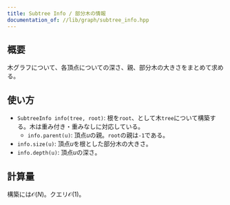 ```yaml
---
title: Subtree Info / 部分木の情報
documentation_of: //lib/graph/subtree_info.hpp
---
```


## 概要

木グラフについて、各頂点についての深さ、親、部分木の大きさをまとめて求める。

## 使い方

- `SubtreeInfo info(tree, root)`: 根を`root`、として木`tree`について構築する。木は重み付き・重みなしに対応している。
  - `info.parent(u)`: 頂点$u$の親。`root`の親は`-1`である。
- `info.size(u)`: 頂点$u$を根とした部分木の大きさ。
- `info.depth(u)`: 頂点$u$の深さ。

## 計算量

構築には$\mathcal{O}(N)$。クエリ$\mathcal{O}(1)$。
